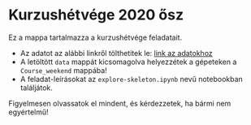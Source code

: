 # Kurzushétvége 2020 ősz

Ez a mappa tartalmazza a kurzushétvége feladatait.

- Az adatot az alábbi linkről tölthetitek le: [link az adatokhoz](!link)
- A letöltött `data` mappát kicsomagolva helyezzétek a gépeteken a `Course_weekend` mappába!
- A feladat-leírásokat az ```explore-skeleton.ipynb``` nevű notebookban találjátok.

Figyelmesen olvassatok el mindent, és kérdezzetek, ha bármi nem egyértelmű!
